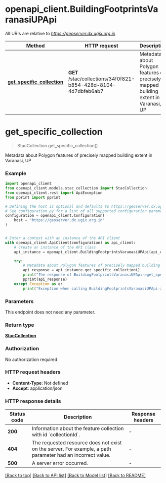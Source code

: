 # openapi_client.BuildingFootprintsVaranasiUPApi

All URIs are relative to *https://geoserver.dx.ugix.org.in*

Method | HTTP request | Description
------------- | ------------- | -------------
[**get_specific_collection**](BuildingFootprintsVaranasiUPApi.md#get_specific_collection) | **GET** /stac/collections/34f0f821-b854-428d-8104-4d7dbfeb6ab7 | Metadata about Polygon features of precisely mapped building extent in Varanasi, UP


# **get_specific_collection**
> StacCollection get_specific_collection()

Metadata about Polygon features of precisely mapped building extent in Varanasi, UP

### Example


```python
import openapi_client
from openapi_client.models.stac_collection import StacCollection
from openapi_client.rest import ApiException
from pprint import pprint

# Defining the host is optional and defaults to https://geoserver.dx.ugix.org.in
# See configuration.py for a list of all supported configuration parameters.
configuration = openapi_client.Configuration(
    host = "https://geoserver.dx.ugix.org.in"
)


# Enter a context with an instance of the API client
with openapi_client.ApiClient(configuration) as api_client:
    # Create an instance of the API class
    api_instance = openapi_client.BuildingFootprintsVaranasiUPApi(api_client)

    try:
        # Metadata about Polygon features of precisely mapped building extent in Varanasi, UP
        api_response = api_instance.get_specific_collection()
        print("The response of BuildingFootprintsVaranasiUPApi->get_specific_collection:\n")
        pprint(api_response)
    except Exception as e:
        print("Exception when calling BuildingFootprintsVaranasiUPApi->get_specific_collection: %s\n" % e)
```



### Parameters

This endpoint does not need any parameter.

### Return type

[**StacCollection**](StacCollection.md)

### Authorization

No authorization required

### HTTP request headers

 - **Content-Type**: Not defined
 - **Accept**: application/json

### HTTP response details

| Status code | Description | Response headers |
|-------------|-------------|------------------|
**200** | Information about the feature collection with id &#x60;collectionId&#x60;. |  -  |
**404** | The requested resource does not exist on the server. For example, a path parameter had an incorrect value. |  -  |
**500** | A server error occurred. |  -  |

[[Back to top]](#) [[Back to API list]](../README.md#documentation-for-api-endpoints) [[Back to Model list]](../README.md#documentation-for-models) [[Back to README]](../README.md)

